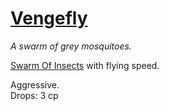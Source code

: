 # [Vengefly](https://hollowknight.wiki/w/Vengefly)

*A swarm of grey mosquitoes.*

[Swarm Of Insects](https://5e.tools/bestiary.html#swarm%20of%20insects_xmm) with flying speed.

Aggressive.  
Drops: 3 cp  
